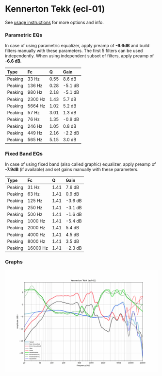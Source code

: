 # Kennerton Tekk (ecl-01)
See [usage instructions](https://github.com/jaakkopasanen/AutoEq#usage) for more options and info.

### Parametric EQs
In case of using parametric equalizer, apply preamp of **-6.6dB** and build filters manually
with these parameters. The first 5 filters can be used independently.
When using independent subset of filters, apply preamp of **-6.6 dB**.

| Type    | Fc      |    Q | Gain    |
|:--------|:--------|:-----|:--------|
| Peaking | 33 Hz   | 0.55 | 8.6 dB  |
| Peaking | 136 Hz  | 0.28 | -5.1 dB |
| Peaking | 980 Hz  | 2.18 | -5.1 dB |
| Peaking | 2300 Hz | 1.43 | 5.7 dB  |
| Peaking | 5664 Hz | 1.02 | 5.2 dB  |
| Peaking | 57 Hz   | 3.01 | 1.3 dB  |
| Peaking | 76 Hz   | 1.35 | -0.9 dB |
| Peaking | 246 Hz  | 1.05 | 0.8 dB  |
| Peaking | 449 Hz  | 2.16 | -2.2 dB |
| Peaking | 565 Hz  | 5.15 | 3.0 dB  |

### Fixed Band EQs
In case of using fixed band (also called graphic) equalizer, apply preamp of **-7.9dB**
(if available) and set gains manually with these parameters.

| Type    | Fc       |    Q | Gain    |
|:--------|:---------|:-----|:--------|
| Peaking | 31 Hz    | 1.41 | 7.6 dB  |
| Peaking | 63 Hz    | 1.41 | 0.9 dB  |
| Peaking | 125 Hz   | 1.41 | -3.6 dB |
| Peaking | 250 Hz   | 1.41 | -3.1 dB |
| Peaking | 500 Hz   | 1.41 | -1.6 dB |
| Peaking | 1000 Hz  | 1.41 | -5.4 dB |
| Peaking | 2000 Hz  | 1.41 | 5.4 dB  |
| Peaking | 4000 Hz  | 1.41 | 4.5 dB  |
| Peaking | 8000 Hz  | 1.41 | 3.5 dB  |
| Peaking | 16000 Hz | 1.41 | -2.3 dB |

### Graphs
![](./Kennerton%20Tekk%20(ecl-01).png)
